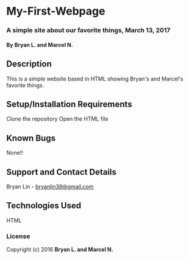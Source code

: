 # My-First-Webpage

### A simple site about our favorite things, March 13, 2017

#### By Bryan L. and Marcel N.

## Description
This is a simple website based in HTML showing Bryan's and Marcel's favorite things.

## Setup/Installation Requirements
Clone the repository
Open the HTML file

## Known Bugs
None!!

## Support and Contact Details
Bryan Lin - bryanlin39@gmail.com

## Technologies Used
HTML

### License
Copyright (c) 2016 **Bryan L. and Marcel N.**
